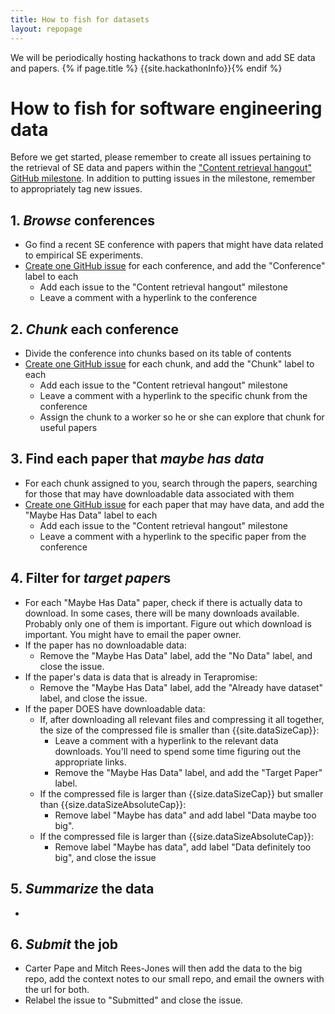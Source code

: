 ```yaml
---
title: How to fish for datasets
layout: repopage
---
```


We will be periodically hosting hackathons to track down and add SE data and papers.
{% if page.title %} {{site.hackathonInfo}}{% endif %}

# How to fish for software engineering data

Before we get started, please remember to create all issues pertaining to the retrieval of SE data and papers within the ["Content retrieval hangout" GitHub milestone](https://github.com/opensciences/opensciences.github.io/milestones/Content%20retrieval%20hangout). In addition to putting issues in the milestone, remember to appropriately tag new issues.

## 1. *Browse* conferences

* Go find a recent SE conference with papers that might have data related to empirical SE experiments.
* [Create one GitHub issue](https://github.com/opensciences/opensciences.github.io/issues/new) for each conference, and add the "Conference" label to each
    * Add each issue to the "Content retrieval hangout" milestone
    * Leave a comment with a hyperlink to the conference

## 2. *Chunk* each conference

* Divide the conference into chunks based on its table of contents
* [Create one GitHub issue](https://github.com/opensciences/opensciences.github.io/issues/new) for each chunk, and add the "Chunk" label to each
    * Add each issue to the "Content retrieval hangout" milestone
    * Leave a comment with a hyperlink to the specific chunk from the conference
    * Assign the chunk to a worker so he or she can explore that chunk for useful papers

## 3. Find each paper that *maybe has data*

* For each chunk assigned to you, search through the papers, searching for those that may have downloadable data associated with them
* [Create one GitHub issue](https://github.com/opensciences/opensciences.github.io/issues/new) for each paper that may have data, and add the "Maybe Has Data" label to each
    * Add each issue to the "Content retrieval hangout" milestone
    * Leave a comment with a hyperlink to the specific paper from the conference

## 4. Filter for *target paper*s

* For each "Maybe Has Data" paper, check if there is actually data to download. In some cases, there will be many downloads available. Probably only one of them is important. Figure out which download is important. You might have to email the paper owner.
* If the paper has no downloadable data:
    * Remove the "Maybe Has Data" label, add the "No Data" label, and close the issue.
* If the paper's data is data that is already in Terapromise:
    * Remove the "Maybe Has Data" label, add the "Already have dataset" label, and close the issue.
* If the paper DOES have downloadable data:
    * If, after downloading all relevant files and compressing it all together, the size of the compressed file is smaller than {{site.dataSizeCap}}:
        * Leave a comment with a hyperlink to the relevant data downloads. You'll need to spend some time figuring out the appropriate links.
        * Remove the "Maybe Has Data" label, and add the "Target Paper" label.
    * If the compressed file is larger than {{size.dataSizeCap}} but smaller than {{size.dataSizeAbsoluteCap}}:
        * Remove label "Maybe has data" and add label "Data maybe too big".
    * If the compressed file is larger than {{size.dataSizeAbsoluteCap}}:
        * Remove label "Maybe has data", add label "Data definitely too big", and close the issue

## 5. *Summarize* the data
* 

## 6. *Submit* the job

* Carter Pape and Mitch Rees-Jones will then add the data to the big repo, add the context notes to our small repo, and email the owners with the url for both.
* Relabel the issue to "Submitted" and close the issue.
